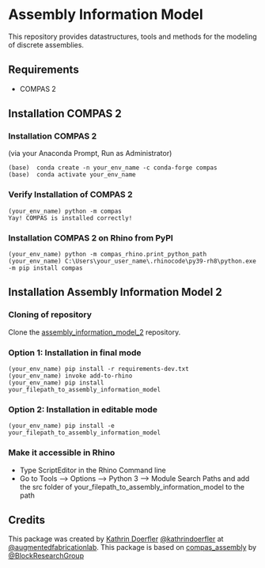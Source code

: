 # Assembly Information Model

This repository provides datastructures, tools and methods for the modeling of discrete assemblies.

## Requirements

* COMPAS 2

## Installation COMPAS 2

### Installation COMPAS 2
(via your Anaconda Prompt, Run as Administrator)
    
    (base)  conda create -n your_env_name -c conda-forge compas
    (base)  conda activate your_env_name

### Verify Installation of COMPAS 2

    (your_env_name) python -m compas
    Yay! COMPAS is installed correctly!   

### Installation COMPAS 2 on Rhino from PyPI

    (your_env_name) python -m compas_rhino.print_python_path
    (your_env_name) C:\Users\your_user_name\.rhinocode\py39-rh8\python.exe -m pip install compas

## Installation Assembly Information Model 2

### Cloning of repository

Clone the [assembly_information_model_2](https://github.com/augmentedfabricationlab/assembly_information_model_2) repository.

### Option 1: Installation in final mode

    (your_env_name) pip install -r requirements-dev.txt  
    (your_env_name) invoke add-to-rhino  
    (your_env_name) pip install your_filepath_to_assembly_information_model

### Option 2: Installation in editable mode

    (your_env_name) pip install -e your_filepath_to_assembly_information_model

### Make it accessible in Rhino

* Type ScriptEditor in the Rhino Command line
* Go to Tools --> Options --> Python 3 --> Module Search Paths and add the src folder of your_filepath_to_assembly_information_model to the path





## Credits

This package was created by [Kathrin Doerfler](doerfler@tum.de) [@kathrindoerfler](https://github.com/kathrindoerfler) at [@augmentedfabricationlab](https://github.com/augmentedfabricationlab). This package is based on [compas_assembly](https://github.com/BlockResearchGroup/compas_assembly) by [@BlockResearchGroup](https://github.com/BlockResearchGroup)


